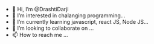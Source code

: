 - 👋 Hi, I’m @DrashtiDarji
- 👀 I’m interested in chalanging programming...
- 🌱 I’m currently learning javascript, react JS, Node JS...
- 💞️ I’m looking to collaborate on ...
- 📫 How to reach me ...

<!---
DrashtiDarji/DrashtiDarji is a ✨ special ✨ repository because its `README.md` (this file) appears on your GitHub profile.
You can click the Preview link to take a look at your changes.
--->

